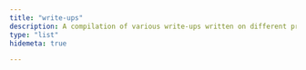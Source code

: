 ```yaml
---
title: "write-ups"
description: A compilation of various write-ups written on different problems, challenges, and machines, categorized based on the platform they were published on.
type: "list"
hidemeta: true

---
```




